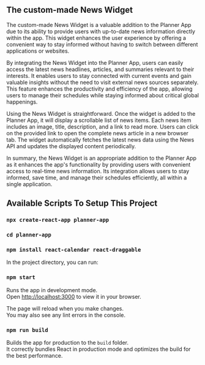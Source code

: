 ## The custom-made News Widget

The custom-made News Widget is a valuable addition to the Planner App due to its ability to provide users with up-to-date news information directly within the app. This widget enhances the user experience by offering a convenient way to stay informed without having to switch between different applications or websites.

By integrating the News Widget into the Planner App, users can easily access the latest news headlines, articles, and summaries relevant to their interests. It enables users to stay connected with current events and gain valuable insights without the need to visit external news sources separately. This feature enhances the productivity and efficiency of the app, allowing users to manage their schedules while staying informed about critical global happenings.

Using the News Widget is straightforward. Once the widget is added to the Planner App, it will display a scrollable list of news items. Each news item includes an image, title, description, and a link to read more. Users can click on the provided link to open the complete news article in a new browser tab. The widget automatically fetches the latest news data using the News API and updates the displayed content periodically.

In summary, the News Widget is an appropriate addition to the Planner App as it enhances the app's functionality by providing users with convenient access to real-time news information. Its integration allows users to stay informed, save time, and manage their schedules efficiently, all within a single application.


## Available Scripts To Setup This Project

### `npx create-react-app planner-app`
### `cd planner-app`
### `npm install react-calendar react-draggable`


In the project directory, you can run:

### `npm start`

Runs the app in development mode.\
Open [http://localhost:3000](http://localhost:3000) to view it in your browser.

The page will reload when you make changes.\
You may also see any lint errors in the console.

### `npm run build`

Builds the app for production to the `build` folder.\
It correctly bundles React in production mode and optimizes the build for the best performance.









